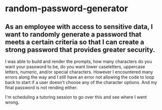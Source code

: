 # random-password-generator

## As an employee with access to sensitive data, I want to randomly generate a password that meets a certain criteria so that I can create a strong password that provides greater security.

I was able to build and render the prompts, how many characters do you want your password to be, do you want lower caseletters, uppercase letters, numeric, and/or special characters. However I encountered many errors along the way and I still have an error not allowing the code to loop back to start if a user doesn't choose any of the character options. And my final password is not rending either. 

I'm scheduling a tutoring session to go over this and see where I went wrong. 

